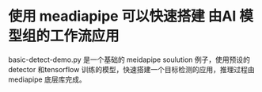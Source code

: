 # 使用 meadiapipe  可以快速搭建 由AI 模型组的工作流应用

basic-detect-demo.py 是一个基础的 meidapipe soulution 例子，使用预设的 detector 和tensorflow 训练的模型，快速搭建一个目标检测的应用，推理过程由mediapipe 底层库完成。
